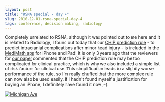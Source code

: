```yaml
---
layout: post
title: "RSNA special - day 4"
slug: 2010-12-01-rsna-special-day-4
tags: conference, decision making, radiology
---
```


Completely unrelated to RSNA, although it was pointed out to me here and it is related to Radiology, I found out today that our [CHIP prediction rule](http://hilton.org.uk/chip-prediction-rule/) - to predict intracranial complications after minor head injury - is included in the [MediMath app](http://itunes.apple.com/us/app/medimath-medical-calculator/id289039914?mt=8) for iPhone and iPad! It is only 3 years ago that the reviewers for [our paper](http://www.ncbi.nlm.nih.gov/pubmed/17371884) commented that the CHIP prediction rule may be too complicated for clinical practice, which is why we also included a simple list of risk factors for clinical use. This simplification leads to a slightly worse performance of the rule, so I'm really chuffed that the more complex rule can now also be used easily. If I hadn't found myself a justification for buying an iPhone, I definitely have found it now ;-).

[![Michigan Ave](https://dl.dropbox.com/u/3579694/marionsmits.net/2010/12/michigan-ave.jpg)](https://dl.dropbox.com/u/3579694/marionsmits.net/2010/12/michigan-ave.jpg)
